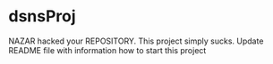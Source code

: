 # dsnsProj
NAZAR hacked your REPOSITORY.
This project simply sucks.
Update README file with information how to start this project 
